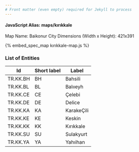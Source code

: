 ```yaml
---
# Front matter (even empty) required for Jekyll to process
---
```


#### JavaScript Alias: maps/kırıkkale

Map Name: Baikonur City
Dimensions (Width x Height): 421x391



{% embed_spec_map kırıkkale-map.js %}

### List of Entities

 Id | Short label | Label
---|---|---
TR.KK.BH|BH|Bahsili
TR.KK.BL|BL|Balııeyh
TR.KK.CE|CE|Çelebi
TR.KK.DE|DE|Delice
TR.KK.KA|KA|KarakeÇili
TR.KK.KE|KE|Keskin
TR.KK.KK|KK|Kırıkkale
TR.KK.SU|SU|Sulakyurt
TR.KK.YA|YA|Yahıihan